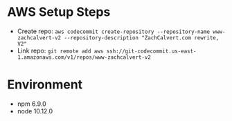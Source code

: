 

# <a name="awssteps">AWS Setup Steps</a>

- Create repo: ```aws codecommit create-repository --repository-name www-zachcalvert-v2 --repository-description "ZachCalvert.com rewrite, V2"```
- Link repo: ```git remote add aws ssh://git-codecommit.us-east-1.amazonaws.com/v1/repos/www-zachcalvert-v2```

# <a name="environment">Environment</a>
- npm 6.9.0
- node 10.12.0
